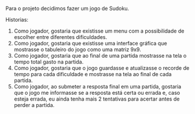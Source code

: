 Para o projeto decidimos fazer um jogo de Sudoku.

Historias:
1. Como jogador, gostaria que existisse um menu com a possibilidade de escolher entre diferentes dificuldades.
2. Como jogador, gostaria que existisse uma interface gráfica que mostrasse o tabuleiro do jogo como uma matriz 9x9.
3. Como jogador, gostaria que ao final de uma partida mostrasse na tela o tempo total gasto na partida.
4. Como jogador, gostaria que o jogo guardasse e atualizasse o recorde de tempo para cada dificuldade e mostrasse na tela ao final de cada partida.
5. Como jogador, ao submeter a resposta final em uma partida, gostaria que o jogo me informasse se a resposta está certa ou errada e, caso esteja errada, eu ainda tenha mais 2 tentativas para acertar antes de perder a partida.
